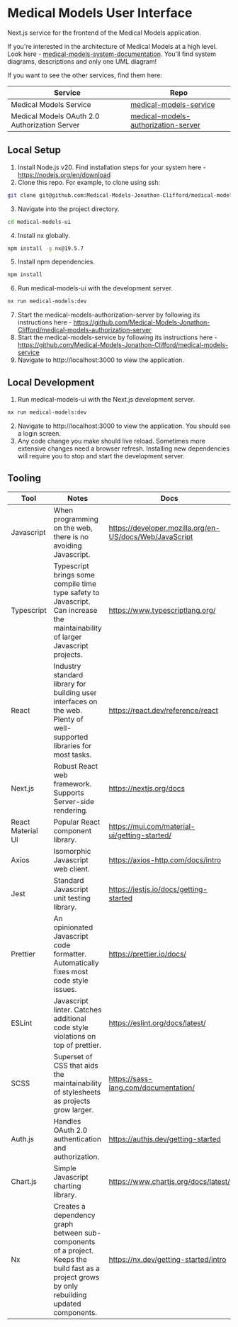 # Medical Models User Interface

Next.js service for the frontend of the Medical Models application.

If you're interested in the architecture of Medical Models at a high level. Look here - [medical-models-system-documentation](https://github.com/Medical-Models-Jonathon-Clifford/medical-models-system-documentation). You'll find system diagrams, descriptions and only one UML diagram!

If you want to see the other services, find them here:

| Service                                       | Repo                                                                                                                           |
|-----------------------------------------------|--------------------------------------------------------------------------------------------------------------------------------|
| Medical Models Service                        | [medical-models-service](https://github.com/Medical-Models-Jonathon-Clifford/medical-models-service)                           |
| Medical Models OAuth 2.0 Authorization Server | [medical-models-authorization-server](https://github.com/Medical-Models-Jonathon-Clifford/medical-models-authorization-server) |

## Local Setup

1. Install Node.js v20. Find installation steps for your system here - https://nodejs.org/en/download
2. Clone this repo. For example, to clone using ssh:
```bash
git clone git@github.com:Medical-Models-Jonathon-Clifford/medical-models-ui.git
``` 
3. Navigate into the project directory.
```bash
cd medical-models-ui
```
4. Install nx globally.
```bash
npm install -g nx@19.5.7
```
5. Install npm dependencies.
```bash
npm install
```
6. Run medical-models-ui with the development server.
```bash
nx run medical-models:dev
```
7. Start the medical-models-authorization-server by following its instructions here -  https://github.com/Medical-Models-Jonathon-Clifford/medical-models-authorization-server
8. Start the medical-models-service by following its instructions here -  https://github.com/Medical-Models-Jonathon-Clifford/medical-models-service
9. Navigate to http://localhost:3000 to view the application.

## Local Development

1. Run medical-models-ui with the Next.js development server.
```bash
nx run medical-models:dev
```
2. Navigate to http://localhost:3000 to view the application. You should see a login screen.
3. Any code change you make should live reload. Sometimes more extensive changes need a browser refresh. Installing new dependencies will require you to stop and start the development server.

## Tooling

| Tool              | Notes                                                                                                                                          | Docs                                 |
|-------------------|------------------------------------------------------------------------------------------------------------------------------------------------|--------------------------------------|
| Javascript        | When programming on the web, there is no avoiding Javascript.                                                                                  | https://developer.mozilla.org/en-US/docs/Web/JavaScript |
| Typescript        | Typescript brings some compile time type safety to Javascript. Can increase the maintainability of larger Javascript projects.                 | https://www.typescriptlang.org/ |
| React             | Industry standard library for building user interfaces on the web. Plenty of well-supported libraries for most tasks.                          | https://react.dev/reference/react |
| Next.js           | Robust React web framework. Supports Server-side rendering.                                                                                    | https://nextjs.org/docs |
| React Material UI | Popular React component library.                                                                                                               | https://mui.com/material-ui/getting-started/ |
| Axios             | Isomorphic Javascript web client.                                                                                                              | https://axios-http.com/docs/intro |
| Jest              | Standard Javascript unit testing library.                                                                                                      | https://jestjs.io/docs/getting-started |
| Prettier          | An opinionated Javascript code formatter. Automatically fixes most code style issues.                                                          | https://prettier.io/docs/ |
| ESLint            | Javascript linter. Catches additional code style violations on top of prettier.                                                                | https://eslint.org/docs/latest/ |
| SCSS              | Superset of CSS that aids the maintainability of stylesheets as projects grow larger.                                                          | https://sass-lang.com/documentation/ |
| Auth.js           | Handles OAuth 2.0 authentication and authorization.                                                                                            | https://authjs.dev/getting-started |
| Chart.js          | Simple Javascript charting library.                                                                                                            | https://www.chartjs.org/docs/latest/ |
| Nx                | Creates a dependency graph between sub-components of a project. Keeps the build fast as a project grows by only rebuilding updated components. | https://nx.dev/getting-started/intro |
